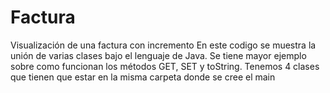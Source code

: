 # Factura
Visualización de una factura con incremento
En este codigo se muestra la unión de varias clases bajo el lenguaje de Java.
Se tiene mayor ejemplo sobre como funcionan los métodos GET, SET y toString. 
Tenemos 4 clases que tienen que estar en la misma carpeta donde se cree el main
